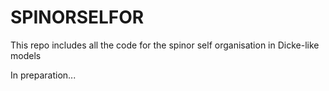 # SPINORSELFOR

This repo includes all the code for the spinor self organisation in Dicke-like models

In preparation...
